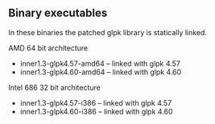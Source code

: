 ## Binary executables

In these binaries the patched glpk library is statically linked.

AMD 64 bit architecture

* inner1.3-glpk4.57-amd64 &ndash; linked with glpk 4.57
* inner1.3-glpk4.60-amd64 &ndash; linked with glpk 4.60

Intel 686 32 bit architecture

* inner1.3-glpk4.57-i386 &ndash; linked with glpk 4.57
* inner1.3-glpk4.60-i386 &ndash; linked with glpk 4.60


